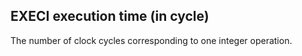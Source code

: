 ## EXECI execution time (in cycle)

The number of clock cycles corresponding to one integer operation.
